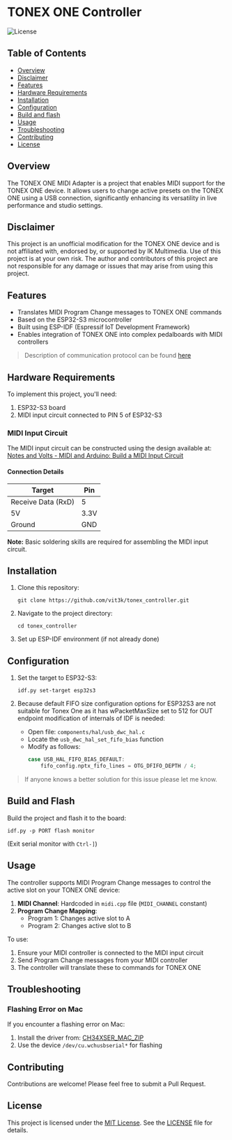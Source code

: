 # TONEX ONE Controller

![License](https://img.shields.io/badge/License-MIT-blue.svg)

## Table of Contents
- [Overview](#overview)
- [Disclaimer](#disclaimer)
- [Features](#features)
- [Hardware Requirements](#hardware-requirements)
- [Installation](#installation)
- [Configuration](#configuration)
- [Build and flash](#build-and-flash)
- [Usage](#usage)
- [Troubleshooting](#troubleshooting)
- [Contributing](#contributing)
- [License](#license)

## Overview

The TONEX ONE MIDI Adapter is a project that enables MIDI support for the TONEX ONE device. It allows users to change active presets on the TONEX ONE using a USB connection, significantly enhancing its versatility in live performance and studio settings.

## Disclaimer

This project is an unofficial modification for the TONEX ONE device and is not affiliated with, endorsed by, or supported by IK Multimedia. Use of this project is at your own risk. The author and contributors of this project are not responsible for any damage or issues that may arise from using this project.

## Features

- Translates MIDI Program Change messages to TONEX ONE commands
- Based on the ESP32-S3 microcontroller
- Built using ESP-IDF (Espressif IoT Development Framework)
- Enables integration of TONEX ONE into complex pedalboards with MIDI controllers

> Description of communication protocol can be found [here](/protocol.md)

## Hardware Requirements

To implement this project, you'll need:

1. ESP32-S3 board
2. MIDI input circuit connected to PIN 5 of ESP32-S3

### MIDI Input Circuit

The MIDI input circuit can be constructed using the design available at:
[Notes and Volts - MIDI and Arduino: Build a MIDI Input Circuit](https://www.notesandvolts.com/2015/02/midi-and-arduino-build-midi-input.html)

#### Connection Details

| Target | Pin |
|--------|-----|
| Receive Data (RxD) | 5 |
| 5V | 3.3V |
| Ground | GND |

**Note:** Basic soldering skills are required for assembling the MIDI input circuit.

## Installation

1. Clone this repository:
   ```
   git clone https://github.com/vit3k/tonex_controller.git
   ```
2. Navigate to the project directory:
   ```
   cd tonex_controller
   ```
3. Set up ESP-IDF environment (if not already done)

## Configuration

1. Set the target to ESP32-S3:
   ```
   idf.py set-target esp32s3
   ```

2. Because default FIFO size configuration options for ESP32S3 are not suitable for Tonex One as it has wPacketMaxSize set to 512 for OUT endpoint modification of internals of IDF is needed:

   - Open file: `components/hal/usb_dwc_hal.c`
   - Locate the `usb_dwc_hal_set_fifo_bias` function
   - Modify as follows:
     ```c
     case USB_HAL_FIFO_BIAS_DEFAULT:
         fifo_config.nptx_fifo_lines = OTG_DFIFO_DEPTH / 4;
     ```

> If anyone knows a better solution for this issue please let me know.

## Build and Flash
Build the project and flash it to the board:
```
idf.py -p PORT flash monitor
```
(Exit serial monitor with `Ctrl-]`)

## Usage
The controller supports MIDI Program Change messages to control the active slot on your TONEX ONE device:

1. **MIDI Channel**: Hardcoded in `midi.cpp` file (`MIDI_CHANNEL` constant)
2. **Program Change Mapping**:
   - Program 1: Changes active slot to A
   - Program 2: Changes active slot to B

To use:
1. Ensure your MIDI controller is connected to the MIDI input circuit
2. Send Program Change messages from your MIDI controller
3. The controller will translate these to commands for TONEX ONE

## Troubleshooting

### Flashing Error on Mac

If you encounter a flashing error on Mac:

1. Install the driver from: [CH34XSER_MAC_ZIP](https://www.wch-ic.com/downloads/CH34XSER_MAC_ZIP.html)
2. Use the device `/dev/cu.wchusbserial*` for flashing

## Contributing

Contributions are welcome! Please feel free to submit a Pull Request.

## License

This project is licensed under the [MIT License](LICENSE). See the [LICENSE](LICENSE) file for details.